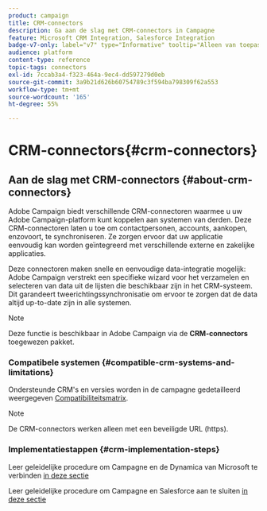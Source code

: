 ```yaml
---
product: campaign
title: CRM-connectors
description: Ga aan de slag met CRM-connectors in Campagne
feature: Microsoft CRM Integration, Salesforce Integration
badge-v7-only: label="v7" type="Informative" tooltip="Alleen van toepassing op Campaign Classic v7"
audience: platform
content-type: reference
topic-tags: connectors
exl-id: 7ccab3a4-f323-464a-9ec4-dd597279d0eb
source-git-commit: 3a9b21d626b60754789c3f594ba798309f62a553
workflow-type: tm+mt
source-wordcount: '165'
ht-degree: 55%

---
```


# CRM-connectors{#crm-connectors}



## Aan de slag met CRM-connectors {#about-crm-connectors}

Adobe Campaign biedt verschillende CRM-connectoren waarmee u uw Adobe Campaign-platform kunt koppelen aan systemen van derden. Deze CRM-connectoren laten u toe om contactpersonen, accounts, aankopen, enzovoort, te synchroniseren. Ze zorgen ervoor dat uw applicatie eenvoudig kan worden geïntegreerd met verschillende externe en zakelijke applicaties.

Deze connectoren maken snelle en eenvoudige data-integratie mogelijk: Adobe Campaign verstrekt een specifieke wizard voor het verzamelen en selecteren van data uit de lijsten die beschikbaar zijn in het CRM-systeem. Dit garandeert tweerichtingssynchronisatie om ervoor te zorgen dat de data altijd up-to-date zijn in alle systemen.

>[!NOTE]
>
>Deze functie is beschikbaar in Adobe Campaign via de **CRM-connectors** toegewezen pakket.


### Compatibele systemen {#compatible-crm-systems-and-limitations}

Ondersteunde CRM&#39;s en versies worden in de campagne gedetailleerd weergegeven [Compatibiliteitsmatrix](../../rn/using/compatibility-matrix.md).

>[!NOTE]
>
>De CRM-connectors werken alleen met een beveiligde URL (https).

### Implementatiestappen {#crm-implementation-steps}

Leer geleidelijke procedure om Campagne en de Dynamica van Microsoft te verbinden [in deze sectie](../../platform/using/crm-ms-dynamics.md)


Leer geleidelijke procedure om Campagne en Salesforce aan te sluiten [in deze sectie](../../platform/using/crm-sfdc.md)
